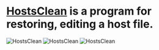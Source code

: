 # [HostsClean](https://sourceforge.net/projects/hostsclean/) is a program for restoring, editing a host file.
![HostsClean](https://a.fsdn.com/con/app/proj/hostsclean/screenshots/Снимок21.PNG)
![HostsClean](https://a.fsdn.com/con/app/proj/hostsclean/screenshots/Снимок31.PNG)
![HostsClean](https://a.fsdn.com/con/app/proj/hostsclean/screenshots/Снимок2.PNG)

